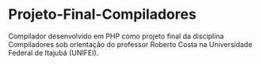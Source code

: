 # Projeto-Final-Compiladores
Compilador desenvolvido em PHP como projeto final da disciplina Compiladores sob orientação do professor Roberto Costa na Universidade Federal de Itajubá (UNIFEI).
